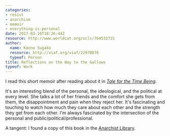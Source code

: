 ```yaml
---
categories:
- resist
- anarchism
- memoir
- everything-is-personal
date: 2017-03-16T18:26:44Z
resource: http://www.worldcat.org/oclc/764532715
author:
  name: Kanno Sugako
  resource: http://viaf.org/viaf/22978076
  typeof: Person
title: Reflections on the Way to the Gallows
typeof: Work
---
```


I read this short memoir after reading about it in <span resource="http://www.worldcat.org/oclc/796756004" property="p:inspired_by"><a href="/reading-log/ozeki-ruth/tale-time-being">*Tale for the Time Being*</a></span>.

It's an interesting blend of the personal, the ideological, and the political at every level. She talks a lot of her friends and the comfort she gets from them, the disappointment and pain when they reject her. It's fascinating and touching to watch how much they care about each other and the strength they get from each other. I'm always fascinated by the intersection of the personal and public/political/professional.

A tangent: I found a copy of this book in the [Anarchist Library](https://theanarchistlibrary.org/library/kanno-sugako-reflections-on-the-way-to-the-gallows).
